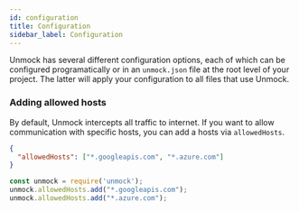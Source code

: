 ```yaml
---
id: configuration
title: Configuration
sidebar_label: Configuration
---
```


Unmock has several different configuration options, each of which can be configured programatically or in an `unmock.json` file at the root level of your project. The latter will apply your configuration to all files that use Unmock.

### Adding allowed hosts

By default, Unmock intercepts all traffic to internet. If you want to allow communication with specific hosts, you can add a hosts via `allowedHosts`.

<!--DOCUSAURUS_CODE_TABS-->

<!--JSON-->
```json
{
  "allowedHosts": ["*.googleapis.com", "*.azure.com"]
}
```

<!--JavaScript-->
```javascript
const unmock = require('unmock');
unmock.allowedHosts.add("*.googleapis.com");
unmock.allowedHosts.add("*.azure.com");
```

<!--END_DOCUSAURUS_CODE_TABS-->


